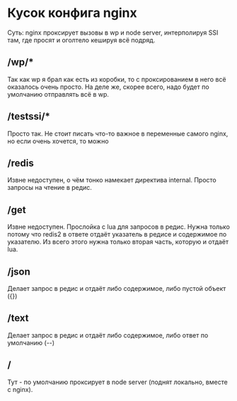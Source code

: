 # Кусок конфига nginx
Суть: nginx проксирует вызовы в wp и node server, интерполируя SSI там, где просят и оголтело кешируя всё подряд.
## /wp/*
Так как wp я брал как есть из коробки, то с проксированием в него всё оказалось очень просто. На деле же, скорее всего, надо будет по умолчанию отправлять всё в wp.
## /testssi/*
Просто так. Не стоит писать что-то важное в переменные самого nginx, но если очень хочется, то можно
## /redis
Извне недоступен, о чём тонко намекает директива internal. Просто запросы на чтение в редис.
## /get
Извне недоступен. Прослойка с lua для запросов в редис. Нужна только потому что redis2 в ответе отдаёт указатель в редисе и содержимое по указателю. Из всего этого нужна только вторая часть, которую и отдаёт lua.
## /json
Делает запрос в редис и отдаёт либо содержимое, либо пустой объект ({})
## /text
Делает запрос в редис и отдаёт либо содержимое, либо ответ по умолчанию (--)
## /
Тут - по умолчанию проксирует в node server (поднят локально, вместе с nginx).
